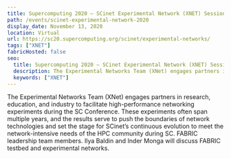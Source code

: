 ```yaml
---
title: Supercomputing 2020 — SCinet Experimental Network (XNET) Session
path: /events/scinet-experimental-network-2020
display_date: November 13, 2020
location: Virtual
url: https://sc20.supercomputing.org/scinet/experimental-networks/
tags: ["XNET"]
fabricHosted: false
seo:
  title: Supercomputing 2020 — SCinet Experimental Network (XNET) Session
  description: The Experimental Networks Team (XNet) engages partners in research, education, and industry to facilitate high-performance networking experiments during the SC Conference. These experiments often span multiple years, and the results serve to push the boundaries of network technologies and set the stage for SCinet’s continuous evolution to meet the network-intensive needs of the HPC community during SC. FABRIC leadership team members. Ilya Baldin and Inder Monga will discuss FABRIC testbed and experimental networks.
  keywords: ["XNET"]
---
```


The Experimental Networks Team (XNet) engages partners in research, education, and industry to facilitate high-performance networking experiments during the SC Conference. These experiments often span multiple years, and the results serve to push the boundaries of network technologies and set the stage for SCinet’s continuous evolution to meet the network-intensive needs of the HPC community during SC. FABRIC leadership team members. Ilya Baldin and Inder Monga will discuss FABRIC testbed and experimental networks.
